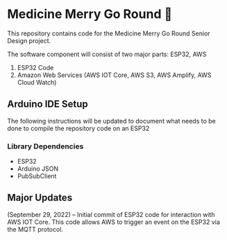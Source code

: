 # Medicine Merry Go Round 🎠

This repository contains code for the Medicine Merry Go Round Senior Design project.

The software component will consist of two major parts: ESP32, AWS
1. ESP32 Code
2. Amazon Web Services (AWS IOT Core, AWS S3, AWS Amplify, AWS Cloud Watch)


## Arduino IDE Setup
The following instructions will be updated to document what needs to be done to compile the repository code on an ESP32
### Library Dependencies
- ESP32
- Arduino JSON
- PubSubClient



## Major Updates
(September 29, 2022) – Initial commit of ESP32 code for interaction with AWS IOT Core. This code allows AWS to trigger an event on the ESP32 via the MQTT protocol.
